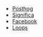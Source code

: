 - [Posthog](https://posthog.com/handbook/future)
- [Significa](https://significa.co/handbook)
- [Facebook](https://twitter.com/gregisenberg/status/1747711217890726051)
- [Loops](https://tryloops.notion.site/c65e59df2d4247049eefda152c434872?v=ab9441c264954fc59b7a2e99683f288a)
